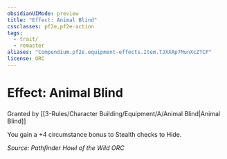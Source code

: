 ```yaml
---
obsidianUIMode: preview
title: "Effect: Animal Blind"
cssclasses: pf2e,pf2e-action
tags:
  - trait/
  - remaster
aliases: "Compendium.pf2e.equipment-effects.Item.TJXXAp7MunXcZTCP"
license: ORC
---
```

# Effect: Animal Blind

### 






Granted by [[3-Rules/Character Building/Equipment/A/Animal Blind|Animal Blind]]

You gain a +4 circumstance bonus to Stealth checks to Hide.

*Source: Pathfinder Howl of the Wild*
*ORC*